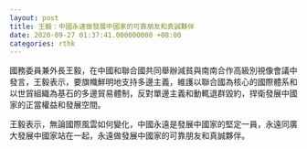 ```yaml
---
layout: post
title: 王毅：中國永遠做發展中國家的可靠朋友和真誠夥伴
date: 2020-09-27 01:37:41.000000000 +08:00
categories: rthk
---
```


國務委員兼外長王毅，在中國和聯合國共同舉辦減貧與南南合作高級別視像會議中發言，王毅表示，要旗幟鮮明地支持多邊主義，維護以聯合國為核心的國際體系和以世貿組織為基石的多邊貿易體制，反對單邊主義和動輒退群毀約，捍衛發展中國家的正當權益和發展空間。

王毅表示，無論國際風雲如何變化，中國永遠是發展中國家的堅定一員，永遠同廣大發展中國家站在一起，永遠做發展中國家的可靠朋友和真誠夥伴。
